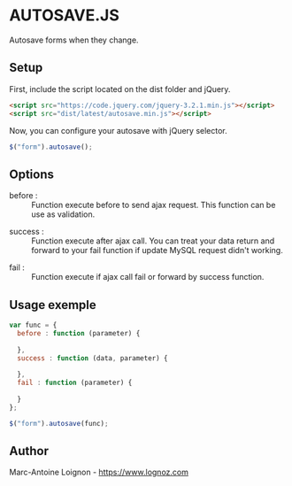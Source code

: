 # AUTOSAVE.JS
Autosave forms when they change.

## Setup
First, include the script located on the dist folder and jQuery.
```html
<script src="https://code.jquery.com/jquery-3.2.1.min.js"></script>
<script src="dist/latest/autosave.min.js"></script>
```

Now, you can configure your autosave with jQuery selector. 
```js
$("form").autosave();
```

## Options
<dl>
  <dt>before :</dt>
  <dd>Function execute before to send ajax request. This function can be use as validation.</dd>
</dl>
<dl>
  <dt>success :</dt>
  <dd>Function execute after ajax call. You can treat your data return and forward to your fail function if update MySQL request didn't working.</dd>
</dl>
<dl>
  <dt>fail :</dt>
  <dd>Function execute if ajax call fail or forward by success function.</dd>
</dl>

## Usage exemple

```js
var func = {
  before : function (parameter) {
  
  },
  success : function (data, parameter) {
  
  },
  fail : function (parameter) {
  
  }
};

$("form").autosave(func);
```

## Author
Marc-Antoine Loignon - <https://www.lognoz.com>
